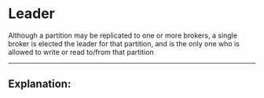 # Leader
Although a partition may be replicated to one or more brokers, a single broker is elected the leader for that partition, and is the only one who is allowed to write or read to/from that partition

---

## Explanation:
